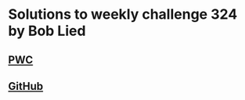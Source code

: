 # Solutions to weekly challenge 324 by Bob Lied

## [PWC](https://perlweeklychallenge.org/blog/perl-weekly-challenge-324/)
## [GitHub](https://github.com/boblied/perlweeklychallenge-club/tree/master/challenge-324/bob-lied)
